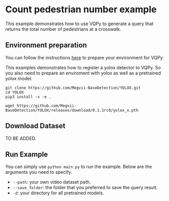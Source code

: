 # Count pedestrian number example
This example demonstrates how to use VQPy to generate a query that returns the total number of pedestrians at a crosswalk.

## Environment preparation
You can follow the instructions [here](../../vqpy/README.md) to prepare your environment for VQPy.

This examples demonstrates how to register a yolox detector to VQPy. So you also need to prepare an enviroment with yolox as well as a pretrained yolox model.
```
git clone https://github.com/Megvii-BaseDetection/YOLOX.git
cd YOLOX
pip3 install -v -e .

wget https://github.com/Megvii-BaseDetection/YOLOX/releases/download/0.1.1rc0/yolox_x.pth
```

## Download Dataset
TO BE ADDED.

## Run Example
You can simply use `python main.py` to run the example. Below are the arguments you need to specify.
* `--path`: your own video dataset path.
* `--save_folder`: the folder that you preferred to save the query result.
* `-d`: your directory for all pretrained models.